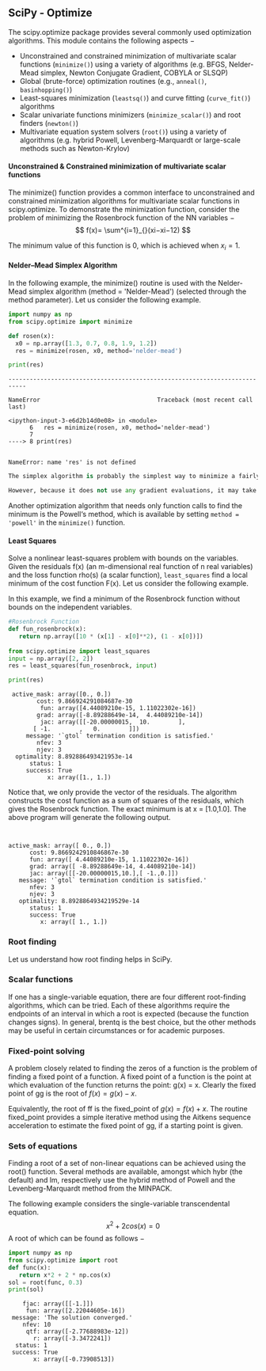 
## SciPy - Optimize

The scipy.optimize package provides several commonly used optimization algorithms. This module contains the following aspects −

* Unconstrained and constrained minimization of multivariate scalar functions (``minimize()``) using a variety of algorithms (e.g. BFGS, Nelder-Mead simplex, Newton Conjugate Gradient, COBYLA or SLSQP)
* Global (brute-force) optimization routines (e.g., ``anneal()``, ``basinhopping()``)
* Least-squares minimization (``leastsq()``) and curve fitting (``curve_fit()``) algorithms
* Scalar univariate functions minimizers (``minimize_scalar()``) and root finders (``newton()``)
* Multivariate equation system solvers (``root()``) using a variety of algorithms (e.g. hybrid Powell, Levenberg-Marquardt or large-scale methods such as Newton-Krylov)



#### Unconstrained &amp; Constrained minimization of multivariate scalar functions
The minimize() function provides a common interface to unconstrained and constrained minimization algorithms for multivariate scalar functions in scipy.optimize. To demonstrate the minimization function, consider the problem of minimizing the Rosenbrock function of the NN variables −
$$ f(x)= \sum^{i=1}_{}(xi−xi−12) $$

The minimum value of this function is 0, which is achieved when $x_i = 1$.

#### Nelder–Mead Simplex Algorithm
In the following example, the minimize() routine is used with the Nelder-Mead simplex algorithm (method = 'Nelder-Mead') (selected through the method parameter). Let us consider the following example.



```python
import numpy as np
from scipy.optimize import minimize

def rosen(x):
  x0 = np.array([1.3, 0.7, 0.8, 1.9, 1.2])
  res = minimize(rosen, x0, method='nelder-mead')

print(res)
```


    ---------------------------------------------------------------------------

    NameError                                 Traceback (most recent call last)

    <ipython-input-3-e6d2b14d0e08> in <module>
          6   res = minimize(rosen, x0, method='nelder-mead')
          7 
    ----> 8 print(res)
    

    NameError: name 'res' is not defined



```python
The simplex algorithm is probably the simplest way to minimize a fairly well-behaved function. It requires only function evaluations and is a good choice for simple minimization problems. 

However, because it does not use any gradient evaluations, it may take longer to find the minimum.
```



Another optimization algorithm that needs only function calls to find the minimum is the Powell‘s method, which is available by setting ``method = 'powell'`` in the ``minimize()`` function. 

#### Least Squares
Solve a nonlinear least-squares problem with bounds on the variables. Given the residuals f(x) (an m-dimensional real function of n real variables) and the loss function rho(s) (a scalar function), ``least_squares`` find a local minimum of the cost function F(x). Let us consider the following example.

In this example, we find a minimum of the Rosenbrock function without bounds on the independent variables.



```python
#Rosenbrock Function
def fun_rosenbrock(x):
   return np.array([10 * (x[1] - x[0]**2), (1 - x[0])])
   
from scipy.optimize import least_squares
input = np.array([2, 2])
res = least_squares(fun_rosenbrock, input)

print(res)
```

     active_mask: array([0., 0.])
            cost: 9.866924291084687e-30
             fun: array([4.44089210e-15, 1.11022302e-16])
            grad: array([-8.89288649e-14,  4.44089210e-14])
             jac: array([[-20.00000015,  10.        ],
           [ -1.        ,   0.        ]])
         message: '`gtol` termination condition is satisfied.'
            nfev: 3
            njev: 3
      optimality: 8.892886493421953e-14
          status: 1
         success: True
               x: array([1., 1.])


Notice that, we only provide the vector of the residuals. The algorithm constructs the cost function as a sum of squares of the residuals, which gives the Rosenbrock function. The exact minimum is at x = [1.0,1.0].
The above program will generate the following output.

<pre><code>

active_mask: array([ 0., 0.])
      cost: 9.8669242910846867e-30
      fun: array([ 4.44089210e-15, 1.11022302e-16])
      grad: array([ -8.89288649e-14, 4.44089210e-14])
      jac: array([[-20.00000015,10.],[ -1.,0.]])
   message: '`gtol` termination condition is satisfied.'
      nfev: 3
      njev: 3
   optimality: 8.8928864934219529e-14
      status: 1
      success: True
         x: array([ 1., 1.])
</code></pre>

### Root finding
Let us understand how root finding helps in SciPy.

### Scalar functions
If one has a single-variable equation, there are four different root-finding algorithms, which can be tried. Each of these algorithms require the endpoints of an interval in which a root is expected (because the function changes signs). In general, brentq is the best choice, but the other methods may be useful in certain circumstances or for academic purposes.


### Fixed-point solving
A problem closely related to finding the zeros of a function is the problem of finding a fixed point of a function. A fixed point of a function is the point at which evaluation of the function returns the point: g(x) = x. Clearly the fixed point of gg is the root of $f(x) = g(x)−x$. 

Equivalently, the root of ff is the fixed_point of $g(x) = f(x)+x$. The routine fixed_point provides a simple iterative method using the Aitkens sequence acceleration to estimate the fixed point of gg, if a starting point is given.
    
### Sets of equations
Finding a root of a set of non-linear equations can be achieved using the root() function. Several methods are available, amongst which hybr (the default) and lm, respectively use the hybrid method of Powell and the Levenberg-Marquardt method from the MINPACK.


The following example considers the single-variable transcendental equation.
$$x^2 + 2cos(x) = 0$$
A root of which can be found as follows −



```python
import numpy as np
from scipy.optimize import root
def func(x):
   return x*2 + 2 * np.cos(x)
sol = root(func, 0.3)
print(sol)
```

        fjac: array([[-1.]])
         fun: array([2.22044605e-16])
     message: 'The solution converged.'
        nfev: 10
         qtf: array([-2.77688983e-12])
           r: array([-3.3472241])
      status: 1
     success: True
           x: array([-0.73908513])

